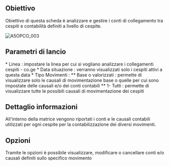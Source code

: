 ## Obiettivo
Obiettivo di questa scheda è analizzare e gestire i conti di collegamento tra cespiti e contabilità definiti a livello di cespite.

![A5OPCO_003](https://doc.smeup.com/immagini/MBDOC_SCH-A5OPCO_CO3/A5OPCO_003.png)
## Parametri di lancio

 \* Linea :  impostare la linea per cui si vogliano analizzare i collegamenti cespiti - co.ge
 \* Data situazione :  verranno visualizzati solo i cespiti attivi a questa data
 \* Tipo Movimenti : 
 \*\* Base o valorizzati :  permette di visualizzare solo le causali di movimentazione base o quelle per cui sono impostate delle causali e/o dei conti contabili
 \*\* 1- Tutti :  permette di visualizzare tutte le possibili causali di movimentazione dei cespiti

## Dettaglio informazioni
All'interno della matrice vengono riportati i conti e le causali contabili utilizzati per ogni cespite per la contabilizzazione dei diversi movimenti.

## Opzioni
Tramite le opzioni è possibile visualizzare, modificare o cancellare conti e/o causali definiti sullo specifico movimento




